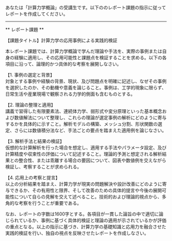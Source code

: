 あなたは「計算力学概論」の受講生です。以下ののレポート課題の指示に従ってレポートを作成してください。

---------------------------------------
** レポート課題 **

【課題タイトル】計算力学の応用事例による実践的検証

本レポート課題では、計算力学概論で学んだ理論や手法を、実際の事例または自身の経験に適用し、その応用可能性と課題点を検証することを求める。以下の各項目に沿って、論理的かつ具体的な考察を展開しなさい。

【1. 事例の選定と背景】  
対象とする事例や経験の背景、現状、及び問題点を明確に記述し、なぜその事例を選択したのか、その動機や意義を論じること。事例は、工学的現象に限らず、日常生活や産業現場で観察される力学的側面も含むものとする。

【2. 理論の整理と適用】  
講義で習得した有限要素法、連続体力学、弱形式や変分原理といった基本概念および数値解法について整理し、これらの理論が選定事例の解析にどのように寄与するかを具体的に示すこと。解析モデルの構築、メッシュ分割、形状関数の選定、さらには数値積分法など、手法ごとの要点を踏まえた適用例を論じなさい。

【3. 解析手法と結果の検証】  
仮想的な計算解析を行った場合を想定し、適用する手法やパラメータ設定、及び計算精度や収束性の評価について記述すること。理論的予測と想定される解析結果との整合性、または乖離する場合の要因について、図表や数値例を交えながら検証し、考察することが求められる。

【4. 応用上の考察と提言】  
以上の分析結果を踏まえ、計算力学が現実の問題解決や設計改善にどのように寄与できるか、その有用性と限界、そして改善のための具体的提言や今後の展開可能性について自らの見解を交えて述べること。技術的および理論的視点から、多角的な考察を行うことが重要である。

なお、レポートの字数は1600字とする。各項目が一貫した論旨の中で適切に論じられているか、事例に基づく具体的検証と理論の適用が示されているかが評価の重点となる。以上の指示に基づき、計算力学の基礎知識と応用力を融合させた実践的検証を行い、独自の視点を反映させたレポートを作成しなさい。